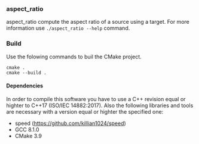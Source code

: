 ### aspect_ratio ###

aspect_ratio compute the aspect ratio of a source using a target. For more information use 
`./aspect_ratio --help` command.

### Build ###

Use the folowing commands to buil the CMake project.

    cmake .
    cmake --build .

#### Dependencies ####

In order to compile this software you have to use a C++ revision equal or highter to C++17 
(ISO/IEC 14882:2017). Also the following libraries and tools are necessary with a version equal or 
highter the specified one:
- speed (https://github.com/killian1024/speed)
- GCC 8.1.0
- CMake 3.9
